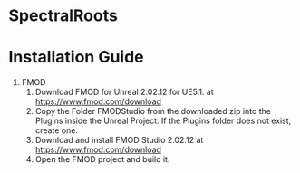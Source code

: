 # SpectralRoots

# Installation Guide

1. FMOD
	1. Download FMOD for Unreal 2.02.12 for UE5.1. at https://www.fmod.com/download
	2. Copy the Folder FMODStudio from the downloaded zip into the Plugins inside the Unreal Project. If the Plugins folder does not exist, create one.
	3. Download and install FMOD Studio 2.02.12 at https://www.fmod.com/download
	4. Open the FMOD project and build it.

